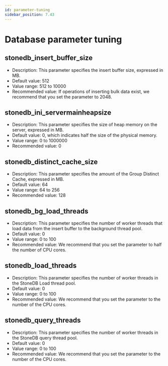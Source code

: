 ```yaml
---
id: parameter-tuning
sidebar_position: 7.43
---
```


# Database parameter tuning

## stonedb_insert_buffer_size
- Description: This parameter specifies the insert buffer size, expressed in MB.
- Default value: 512
- Value range: 512 to 10000
- Recommended value: If operations of inserting bulk data exist, we recommend that you set the parameter to 2048.
## stonedb_ini_servermainheapsize

- Description: This parameter specifies the size of heap memory on the server, expressed in MB.
- Default value: 0, which indicates half the size of the physical memory.
- Value range: 0 to 1000000
- Recommended value: 0
## stonedb_distinct_cache_size

- Description: This parameter specifies the amount of the Group Distinct Cache, expressed in MB.
- Default value: 64
- Value range: 64 to 256
- Recommended value: 128
## stonedb_bg_load_threads

- Description: This parameter specifies the number of worker threads that load data from the insert buffer to the background thread pool.
- Default value: 0
- Value range: 0 to 100
- Recommended value: We recommend that you set the parameter to half the number of CPU cores.
## stonedb_load_threads

- Description: This parameter specifies the number of worker threads in the StoneDB Load thread pool.
- Default value: 0
- Value range: 0 to 100
- Recommended value: We recommend that you set the parameter to the number of the CPU cores.
## stonedb_query_threads

- Description: This parameter specifies the number of worker threads in the StoneDB query thread pool.
- Default value: 0
- Value range: 0 to 100
- Recommended value: We recommend that you set the parameter to the number of the CPU cores.
